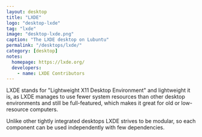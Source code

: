 ```yaml
---
layout: desktop
title: "LXDE"
logo: "desktop-lxde"
tag: "lxde"
image: "desktop-lxde.png"
caption: "The LXDE desktop on Lubuntu"
permalink: "/desktops/lxde/"
category: [desktop]
notes:
  homepage: https://lxde.org/
  developers:
    - name: LXDE Contributors
---
```


LXDE stands for "Lightweight X11 Desktop Environment" and lightweight it is, as LXDE manages to use fewer system resources than other desktop environments and still be full-featured, which makes it great for old or low-resource computers.

Unlike other tightly integrated desktops LXDE strives to be modular, so each component can be used independently with few dependencies.